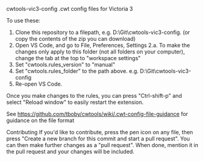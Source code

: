 cwtools-vic3-config
.cwt config files for Victoria 3

To use these:
1. Clone this repository to a filepath, e.g. D:\Git\cwtools-vic3-config. (or copy the contents of the zip you can download)
2. Open VS Code, and go to File, Preferences, Settings
2.a. To make the changes only apply to this folder (not all folders on your computer), change the tab at the top to "workspace settings"
3. Set "cwtools.rules_version" to "manual"
4. Set "cwtools.rules_folder" to the path above. e.g. D:\Git\cwtools-vic3-config
5. Re-open VS Code.

Once you make changes to the rules, you can press "Ctrl-shift-p" and select "Reload window" to easily restart the extension.

See https://github.com/tboby/cwtools/wiki/.cwt-config-file-guidance for guidance on the file format

Contributing
If you'd like to contribute, press the pen icon on any file, then press "Create a new branch for this commit and start a pull request". You can then make further changes as a "pull request". When done, mention it in the pull request and your changes will be included.
